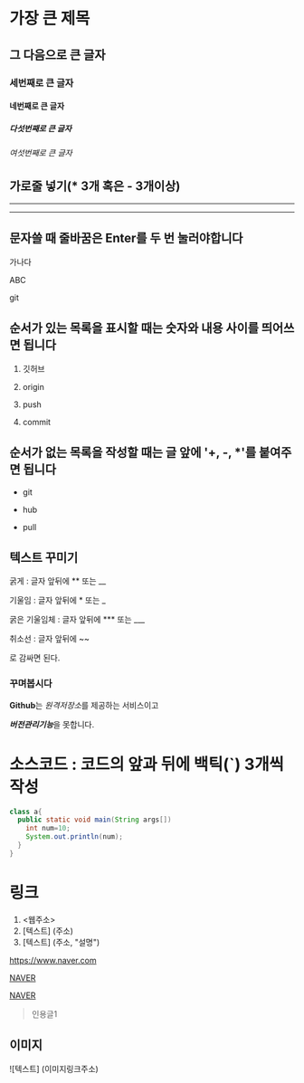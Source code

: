 # 가장 큰 제목
## 그 다음으로 큰 글자
### 세번째로 큰 글자
#### 네번째로 큰 글자
##### 다섯번째로 큰 글자
###### 여섯번째로 큰 글자


## 가로줄 넣기(* 3개 혹은 - 3개이상)
***
---

## 문자쓸 때 줄바꿈은 Enter를 두 번 눌러야합니다
가나다

ABC

git

## 순서가 있는 목록을 표시할 때는 숫자와 내용 사이를 띄어쓰면 됩니다
1. 깃허브

2. origin

5. push

8. commit

## 순서가 없는 목록을 작성할 때는 글 앞에 '+, -, *'를 붙여주면 됩니다
- git

- hub

- pull

## 텍스트 꾸미기
굵게 : 글자 앞뒤에 ** 또는 __

기울임 : 글자 앞뒤에 * 또는 _

굵은 기울임체 : 글자 앞뒤에 *** 또는 ___

취소선 : 글자 앞뒤에 ~~

로 감싸면 된다.

### 꾸며봅시다
**Github**는 *원격저장소*를 제공하는 서비스이고

***버전관리기능***을 ~~못~~합니다.

# 소스코드 : 코드의 앞과 뒤에 백틱(`) 3개씩 작성

```Java
class a{
  public static void main(String args[])
    int num=10;
    System.out.println(num);
  }
}
```

# 링크
1. <웹주소>
2. [텍스트]  (주소)
3. [텍스트]  (주소, "설명")

<https://www.naver.com>

[NAVER](https://www.naver.com)

[NAVER](https://www.naver.com, "네이버로 이동")



> 인용글1


## 이미지
![텍스트]  (이미지링크주소)
